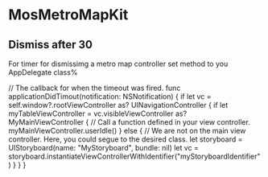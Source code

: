 # MosMetroMapKit


## Dismiss after 30

For timer for dismissimg a metro map controller set method to you AppDelegate class%

// The callback for when the timeout was fired.
func applicationDidTimout(notification: NSNotification) {
    if let vc = self.window?.rootViewController as? UINavigationController {
        if let myTableViewController = vc.visibleViewController as? MyMainViewController {
            // Call a function defined in your view controller.
            myMainViewController.userIdle()
        } else {
            // We are not on the main view controller. Here, you could segue to the desired class.
            let storyboard = UIStoryboard(name: "MyStoryboard", bundle: nil)
            let vc = storyboard.instantiateViewControllerWithIdentifier("myStoryboardIdentifier")
        }
    }
}
